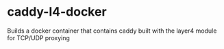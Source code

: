 # caddy-l4-docker
Builds a docker container that contains caddy built with the layer4 module for TCP/UDP proxying
